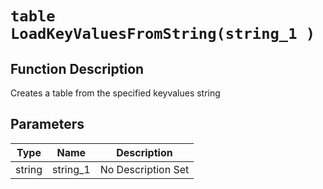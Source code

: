 # `table LoadKeyValuesFromString(string_1 )`
## Function Description
Creates a table from the specified keyvalues string
## Parameters
Type|Name|Description
--|--|--
string|string_1|No Description Set
